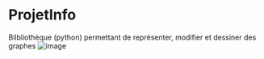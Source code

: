 # ProjetInfo
Bilbliothèque (python) permettant de représenter, modifier et dessiner des graphes
![image](https://user-images.githubusercontent.com/77997318/229361509-89b47926-e039-43ba-9b31-ab468efcee2b.png)
